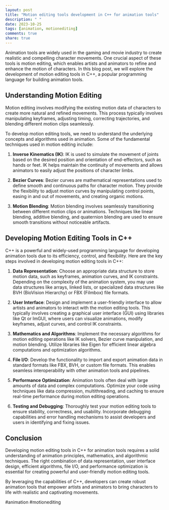 ```yaml
---
layout: post
title: "Motion editing tools development in C++ for animation tools"
description: " "
date: 2023-10-25
tags: [animation, motionediting]
comments: true
share: true
---
```


Animation tools are widely used in the gaming and movie industry to create realistic and compelling character movements. One crucial aspect of these tools is motion editing, which enables artists and animators to refine and enhance the motion of characters. In this blog post, we will explore the development of motion editing tools in C++, a popular programming language for building animation tools.

## Understanding Motion Editing

Motion editing involves modifying the existing motion data of characters to create more natural and refined movements. This process typically involves manipulating keyframes, adjusting timing, correcting trajectories, and blending different motion clips seamlessly.

To develop motion editing tools, we need to understand the underlying concepts and algorithms used in animation. Some of the fundamental techniques used in motion editing include:

1. **Inverse Kinematics (IK)**: IK is used to simulate the movement of joints based on the desired position and orientation of end-effectors, such as hands or feet. IK helps maintain the continuity of movements and allows animators to easily adjust the positions of character limbs.

2. **Bezier Curves**: Bezier curves are mathematical representations used to define smooth and continuous paths for character motion. They provide the flexibility to adjust motion curves by manipulating control points, easing in and out of movements, and creating organic motions.

3. **Motion Blending**: Motion blending involves seamlessly transitioning between different motion clips or animations. Techniques like linear blending, additive blending, and quaternion blending are used to ensure smooth transitions without noticeable artifacts.

## Developing Motion Editing Tools in C++

C++ is a powerful and widely-used programming language for developing animation tools due to its efficiency, control, and flexibility. Here are the key steps involved in developing motion editing tools in C++:

1. **Data Representation**: Choose an appropriate data structure to store motion data, such as keyframes, animation curves, and IK constraints. Depending on the complexity of the animation system, you may use data structures like arrays, linked lists, or specialized data structures like BVH (BioVision Hierarchy) or FBX (Filmbox) file formats.

2. **User Interface**: Design and implement a user-friendly interface to allow artists and animators to interact with the motion editing tools. This typically involves creating a graphical user interface (GUI) using libraries like Qt or ImGUI, where users can visualize animations, modify keyframes, adjust curves, and control IK constraints.

3. **Mathematics and Algorithms**: Implement the necessary algorithms for motion editing operations like IK solvers, Bezier curve manipulation, and motion blending. Utilize libraries like Eigen for efficient linear algebra computations and optimization algorithms.

4. **File I/O**: Develop the functionality to import and export animation data in standard formats like FBX, BVH, or custom file formats. This enables seamless interoperability with other animation tools and pipelines.

5. **Performance Optimization**: Animation tools often deal with large amounts of data and complex computations. Optimize your code using techniques like data compression, multithreading, and caching to ensure real-time performance during motion editing operations.

6. **Testing and Debugging**: Thoroughly test your motion editing tools to ensure stability, correctness, and usability. Incorporate debugging capabilities and error handling mechanisms to assist developers and users in identifying and fixing issues.

## Conclusion

Developing motion editing tools in C++ for animation tools requires a solid understanding of animation principles, mathematics, and algorithmic techniques. The right combination of data representation, user interface design, efficient algorithms, file I/O, and performance optimization is essential for creating powerful and user-friendly motion editing tools.

By leveraging the capabilities of C++, developers can create robust animation tools that empower artists and animators to bring characters to life with realistic and captivating movements.

\#animation \#motionediting